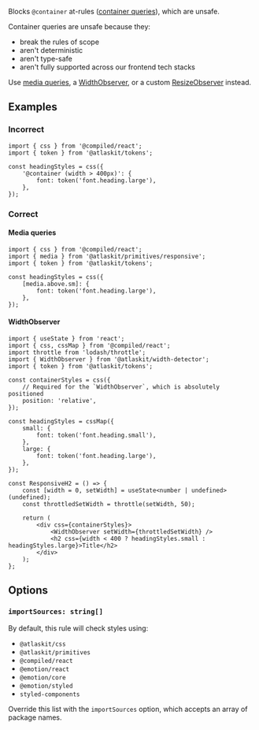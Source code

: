 Blocks `@container` at-rules
([container queries](https://developer.mozilla.org/en-US/docs/Web/CSS/@container)), which are
unsafe.

Container queries are unsafe because they:

- break the rules of scope
- aren't deterministic
- aren't type-safe
- aren't fully supported across our frontend tech stacks

Use [media queries](https://atlassian.design/components/primitives/responsive/breakpoints/examples),
a
[WidthObserver](https://atlaskit.atlassian.com/packages/design-system/width-detector/docs/migration-guide),
or a custom [ResizeObserver](https://developer.mozilla.org/en-US/docs/Web/API/ResizeObserver)
instead.

## Examples

### Incorrect

```tsx
import { css } from '@compiled/react';
import { token } from '@atlaskit/tokens';

const headingStyles = css({
	'@container (width > 400px)': {
		font: token('font.heading.large'),
	},
});
```

### Correct

#### Media queries

```tsx
import { css } from '@compiled/react';
import { media } from '@atlaskit/primitives/responsive';
import { token } from '@atlaskit/tokens';

const headingStyles = css({
	[media.above.sm]: {
		font: token('font.heading.large'),
	},
});
```

#### WidthObserver

```tsx
import { useState } from 'react';
import { css, cssMap } from '@compiled/react';
import throttle from 'lodash/throttle';
import { WidthObserver } from '@atlaskit/width-detector';
import { token } from '@atlaskit/tokens';

const containerStyles = css({
	// Required for the `WidthObserver`, which is absolutely positioned
	position: 'relative',
});

const headingStyles = cssMap({
	small: {
		font: token('font.heading.small'),
	},
	large: {
		font: token('font.heading.large'),
	},
});

const ResponsiveH2 = () => {
	const [width = 0, setWidth] = useState<number | undefined>(undefined);
	const throttledSetWidth = throttle(setWidth, 50);

	return (
		<div css={containerStyles}>
			<WidthObserver setWidth={throttledSetWidth} />
			<h2 css={width < 400 ? headingStyles.small : headingStyles.large}>Title</h2>
		</div>
	);
};
```

## Options

### `importSources: string[]`

By default, this rule will check styles using:

- `@atlaskit/css`
- `@atlaskit/primitives`
- `@compiled/react`
- `@emotion/react`
- `@emotion/core`
- `@emotion/styled`
- `styled-components`

Override this list with the `importSources` option, which accepts an array of package names.

